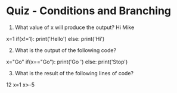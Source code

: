 # Quiz - Conditions and Branching

1. What value of x will produce the output?
Hi
Mike

x=1
if(x!=1):
  print('Hello')
else:
  print('Hi')
  
2. What is the output of the following code?

x="Go"
if(x=="Go"):
  print('Go ')
else:
  print('Stop')

3. What is the result of the following lines of code?

12
x=1
x>-5
